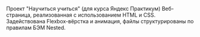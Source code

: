 Проект "Научиться учиться" 
(для курса Яндекс Практикум)
Веб-страница, реализованная с использованием HTML и CSS. 
Задействована Flexbox-вёрстка и анимация, файлы структурированы по правилам БЭМ Nested. 
